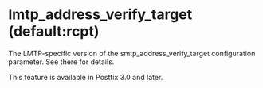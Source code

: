 # lmtp_address_verify_target (default:rcpt) 

 The LMTP-specific version of the smtp_address_verify_target
configuration parameter.  See there for details. 

 This feature is available in Postfix 3.0 and later.  


